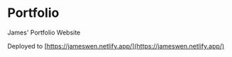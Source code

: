 # Portfolio 
James' Portfolio Website

Deployed to [https://jameswen.netlify.app/](https://jameswen.netlify.app/)
